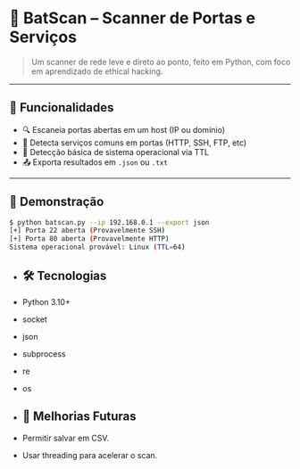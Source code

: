 # 🦇 BatScan – Scanner de Portas e Serviços

> Um scanner de rede leve e direto ao ponto, feito em Python, com foco em aprendizado de ethical hacking.

---

## 📌 Funcionalidades

- 🔍 Escaneia portas abertas em um host (IP ou domínio)
- 📌 Detecta serviços comuns em portas (HTTP, SSH, FTP, etc)
- 🎯 Detecção básica de sistema operacional via TTL
- 📤 Exporta resultados em `.json` ou `.txt`

---

## 🧪 Demonstração

```bash
$ python batscan.py --ip 192.168.0.1 --export json
[+] Porta 22 aberta (Provavelmente SSH)
[+] Porta 80 aberta (Provavelmente HTTP)
Sistema operacional provável: Linux (TTL=64)
```

- ## 🛠️ Tecnologias
- Python 3.10+
- socket
- json
- subprocess
- re
- os

- ## 🔮 Melhorias Futuras
- Permitir salvar em CSV.
- Usar threading para acelerar o scan.
